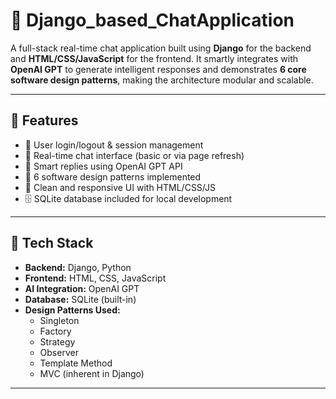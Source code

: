 
# 🧠 Django_based_ChatApplication

A full-stack real-time chat application built using **Django** for the backend and **HTML/CSS/JavaScript** for the frontend. It smartly integrates with **OpenAI GPT** to generate intelligent responses and demonstrates **6 core software design patterns**, making the architecture modular and scalable.

---

## 🚀 Features

- 🔐 User login/logout & session management
- 💬 Real-time chat interface (basic or via page refresh)
- 🧠 Smart replies using OpenAI GPT API
- 🧱 6 software design patterns implemented
- 🎨 Clean and responsive UI with HTML/CSS/JS
- 🗄️ SQLite database included for local development

---

## 🧰 Tech Stack

- **Backend:** Django, Python
- **Frontend:** HTML, CSS, JavaScript
- **AI Integration:** OpenAI GPT
- **Database:** SQLite (built-in)
- **Design Patterns Used:**
  - Singleton
  - Factory
  - Strategy
  - Observer
  - Template Method
  - MVC (inherent in Django)

---



